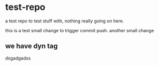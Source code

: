test-repo
=========

a test repo to test stuff with, nothing really going on here.

this is a test
small change to trigger commit push.
another small change

## we have dyn tag
dsgadgadss
